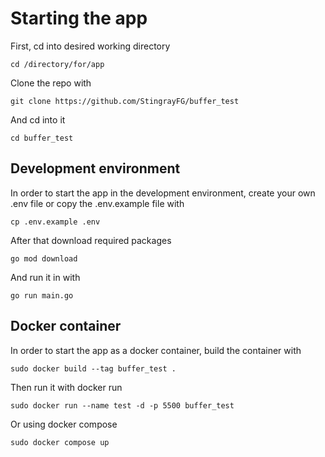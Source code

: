 # Starting the app
First, cd into desired working directory

```cd /directory/for/app```

Clone the repo with

```git clone https://github.com/StingrayFG/buffer_test```

And cd into it

```cd buffer_test```

## Development environment
In order to start the app in the development environment, create your own .env file or copy the .env.example file with

```cp .env.example .env```

After that download required packages

```go mod download```

And run it in with

```go run main.go```

## Docker container
In order to start the app as a docker container, build the container with

```sudo docker build --tag buffer_test .```

Then run it with docker run

```sudo docker run --name test -d -p 5500 buffer_test```

Or using docker compose

```sudo docker compose up```






